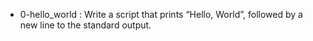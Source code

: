 * 0-hello_world : Write a script that prints “Hello, World”, followed by a new line to the standard output.

